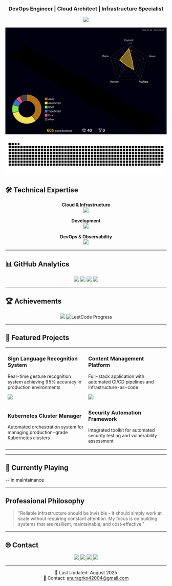 <div align="center">

### DevOps Engineer | Cloud Architect | Infrastructure Specialist

<img src="https://capsule-render.vercel.app/api?type=waving&color=gradient&customColorList=6,11,20&height=200&section=header&text=Anurag%20Kumar&fontSize=80&fontColor=fff&animation=twinkling&fontAlignY=32&desc=Building%20Scalable%20Cloud%20Infrastructure%20%F0%9F%9A%80&descAlignY=51&descAlign=50"/>

[![3D Contribution Graph](https://github.com/Anurag-xo/Anurag-xo/blob/main/profile-3d-contrib/profile-night-rainbow.svg)](https://github.com/Anurag-xo)

<!-- Snake Graph -->
<picture>
  <source media="(prefers-color-scheme: dark)" srcset="./github-contribution-snake-dark.svg" />
  <source media="(prefers-color-scheme: light)" srcset="./github-contribution-snake.svg" />
  <img alt="github contribution snake animation" src="./github-contribution-snake.svg" />
</picture>

</div>

## 🛠️ Technical Expertise

<div align="center">

**Cloud & Infrastructure**  
<img src="https://skillicons.dev/icons?i=aws,gcp,azure,kubernetes,docker,terraform,ansible,linux&theme=dark&perline=8" />

**Development**  
<img src="https://skillicons.dev/icons?i=python,nodejs,typescript,cpp,go,rust,fastapi,django&theme=dark&perline=8" />

**DevOps & Observability**  
<img src="https://skillicons.dev/icons?i=githubactions,jenkins,kafka,prometheus,grafana,redis,postgres,supabase&theme=dark&perline=8" />

</div>

---

## 📊 GitHub Analytics

<div align="center">
<img width="48%" src="https://github-readme-stats.vercel.app/api?username=Anurag-xo&show_icons=true&theme=radical&hide_border=true&count_private=true&include_all_commits=true&custom_title=Development+Activity" /> 
<img width="48%" src="https://github-readme-streak-stats.herokuapp.com?user=Anurag-xo&theme=radical&hide_border=true&date_format=M%20j%5B%2C%20Y%5D&fire=FF6B35&ring=FF6B35" />
<img width="48%" src="https://github-readme-stats.vercel.app/api/top-langs/?username=Anurag-xo&layout=compact&theme=radical&hide_border=true&langs_count=8&hide=html,css&custom_title=Languages+Used" /> 
<img width="48%" src="https://github-readme-activity-graph.vercel.app/graph?username=Anurag-xo&theme=redical&hide_border=true&custom_title=Contribution+Timeline" />
</div>

---

## 🏆 Achievements

<div align="center">
<img src="https://github-profile-trophy.vercel.app/?username=Anurag-xo&theme=radical&column=4&margin-w=15&no-bg=true" />
<img src="https://leetcard.jacoblin.cool/Anurag8081?theme=dark&font=Fira+Code&ext=contest&width=500" alt="LeetCode Progress" />
</div>

---

## 🚀 Featured Projects

<table> 
<tr> 
<td width="50%"> 
<h3>Sign Language Recognition System</h3> 
<p>Real-time gesture recognition system achieving 95% accuracy in production environments</p> 
<a href="https://github.com/Anurag-xo/sign-language-detection"> 
<img src="https://github-readme-stats.vercel.app/api/pin/?username=Anurag-xo&repo=sign-language-detection&theme=radical" /> 
</a> 
</td> 
<td width="50%"> 
<h3>Content Management Platform</h3> 
<p>Full-stack application with automated CI/CD pipelines and infrastructure-as-code</p> 
<a href="https://github.com/Anurag-xo/Blog-web"> 
<img src="https://github-readme-stats.vercel.app/api/pin/?username=Anurag-xo&repo=Blog-web&theme=radical" /> 
</a> 
</td> 
</tr> 
<tr> 
<td width="50%"> 
<h3>Kubernetes Cluster Manager</h3> 
<p>Automated orchestration system for managing production-grade Kubernetes clusters</p> 
</td> 
<td width="50%"> 
<h3>Security Automation Framework</h3> 
<p>Integrated toolkit for automated security testing and vulnerability assessment</p> 
</td> 
</tr> 
</table>

---

## 🎵 Currently Playing

-- in maintainance

---

## Professional Philosophy

> "Reliable infrastructure should be invisible - it should simply work at scale without requiring constant attention. My focus is on building systems that are resilient, maintainable, and cost-effective."

---

## 🌐 Contact

<div align="center">
<a href="https://www.linkedin.com/in/anurag-kumar-b1a790249/">
<img src="https://img.shields.io/badge/LinkedIn-0077B5?style=for-the-badge&logo=linkedin&logoColor=white" />
</a>
<a href="https://twitter.com/anuragxo1221">
<img src="https://img.shields.io/badge/Twitter-1DA1F2?style=for-the-badge&logo=twitter&logoColor=white" />
</a>
<a href="mailto:anuragrko42004@gmail.com">
<img src="https://img.shields.io/badge/Email-D14836?style=for-the-badge&logo=gmail&logoColor=white" />
</a>
<a href="https://notrlyanurag.duckdns.org">
<img src="https://img.shields.io/badge/Portfolio-FF5722?style=for-the-badge&logo=firefox&logoColor=white" />
</a>
</div>

---

<div align="center">
  
📅 Last Updated: August 2025  
📧 Contact: [anuragrko42004@gmail.com](mailto:anuragrko42004@gmail.com)

</div>

